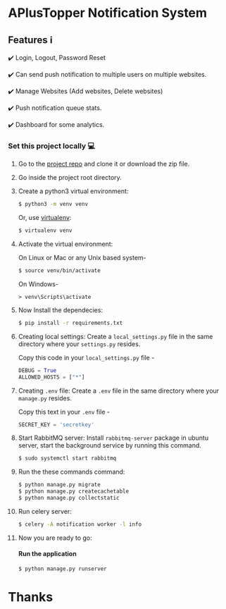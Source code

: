 # APlusTopper Notification System

## Features :information_source: 

:heavy_check_mark: Login, Logout, Password Reset <br>

:heavy_check_mark: Can send push notification to multiple users on multiple websites. <br>

:heavy_check_mark: Manage Websites (Add websites, Delete websites) <br>

:heavy_check_mark: Push notification queue stats. <br>

:heavy_check_mark: Dashboard for some analytics. <br>

### Set this project locally :computer:

1. Go to the [project repo](https://github.com/) and clone it or download the zip file.<br>

2. Go inside the project root directory.
  
3. Create a python3 virtual environment:

    ```bash
    $ python3 -m venv venv
    ```

    Or, use [virtualenv](https://virtualenv.pypa.io/en/latest/installation.html):

    ```bash
    $ virtualenv venv
    ```

4. Activate the virtual environment:

    On Linux or Mac or any Unix based system-
    
    ```bash
    $ source venv/bin/activate
    ```
    
    On Windows-
    ```
    > venv\Scripts\activate
    ```

5. Now Install the dependecies:

    ```bash
    $ pip install -r requirements.txt
    ```

6. Creating local settings:
    Create a `local_settings.py` file in the same directory where your `settings.py` resides.

    Copy this code in your `local_settings.py` file -
    ```python
    DEBUG = True
    ALLOWED_HOSTS = ["*"]
    ```
    
7. Creating `.env` file:
    Create a `.env` file in the same directory where your `manage.py` resides.

    Copy this text in your `.env` file -
    ```python
    SECRET_KEY = 'secretkey'
    ```

8. Start RabbitMQ server:
    Install `rabbitmq-server` package in ubuntu server, start the background service by running this command.

    ```bash
    $ sudo systemctl start rabbitmq
    ```

9. Run the these commands command:

    ```bash
    $ python manage.py migrate
    $ python manage.py createcachetable
    $ python manage.py collectstatic
    ```

10. Run celery server:

    ```bash
    $ celery -A notification worker -l info
    ```

11. Now you are ready to go:

    #### Run the application

    ```bash
    $ python manage.py runserver
    ```

# Thanks
